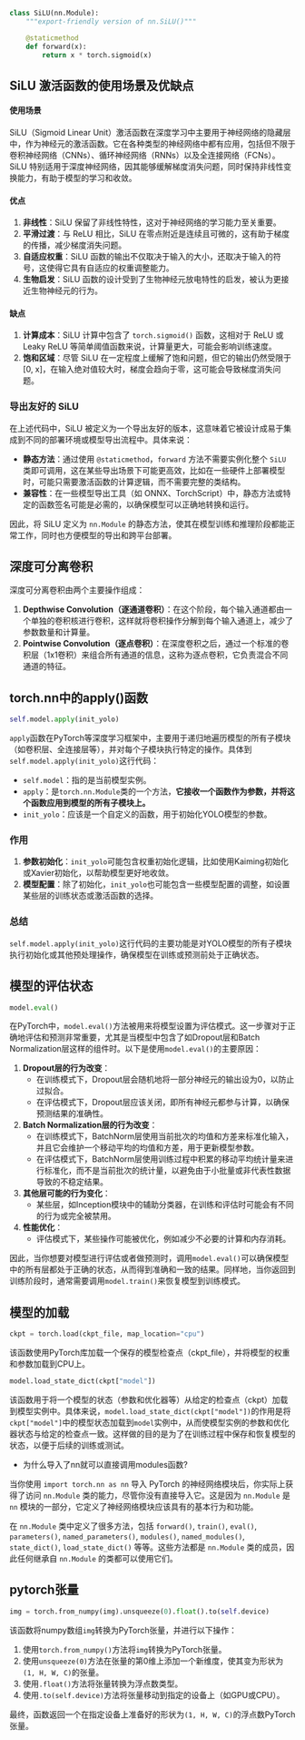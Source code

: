 ```python
class SiLU(nn.Module):
    """export-friendly version of nn.SiLU()"""

    @staticmethod
    def forward(x):
        return x * torch.sigmoid(x)
```

## SiLU 激活函数的使用场景及优缺点

#### 使用场景

SiLU（Sigmoid Linear Unit）激活函数在深度学习中主要用于神经网络的隐藏层中，作为神经元的激活函数。它在各种类型的神经网络中都有应用，包括但不限于卷积神经网络（CNNs）、循环神经网络（RNNs）以及全连接网络（FCNs）。SiLU 特别适用于深度神经网络，因其能够缓解梯度消失问题，同时保持非线性变换能力，有助于模型的学习和收敛。

#### 优点

1. **非线性**：SiLU 保留了非线性特性，这对于神经网络的学习能力至关重要。
2. **平滑过渡**：与 ReLU 相比，SiLU 在零点附近是连续且可微的，这有助于梯度的传播，减少梯度消失问题。
3. **自适应权重**：SiLU 函数的输出不仅取决于输入的大小，还取决于输入的符号，这使得它具有自适应的权重调整能力。
4. **生物启发**：SiLU 函数的设计受到了生物神经元放电特性的启发，被认为更接近生物神经元的行为。

#### 缺点

1. **计算成本**：SiLU 计算中包含了 `torch.sigmoid()` 函数，这相对于 ReLU 或 Leaky ReLU 等简单阈值函数来说，计算量更大，可能会影响训练速度。
2. **饱和区域**：尽管 SiLU 在一定程度上缓解了饱和问题，但它的输出仍然受限于 [0, x]，在输入绝对值较大时，梯度会趋向于零，这可能会导致梯度消失问题。

### 导出友好的 SiLU

在上述代码中，SiLU 被定义为一个导出友好的版本，这意味着它被设计成易于集成到不同的部署环境或模型导出流程中。具体来说：

- **静态方法**：通过使用 `@staticmethod`，`forward` 方法不需要实例化整个 `SiLU` 类即可调用，这在某些导出场景下可能更高效，比如在一些硬件上部署模型时，可能只需要激活函数的计算逻辑，而不需要完整的类结构。
- **兼容性**：在一些模型导出工具（如 ONNX、TorchScript）中，静态方法或特定的函数签名可能是必需的，以确保模型可以正确地转换和运行。

因此，将 SiLU 定义为 `nn.Module` 的静态方法，使其在模型训练和推理阶段都能正常工作，同时也方便模型的导出和跨平台部署。





## 深度可分离卷积

深度可分离卷积由两个主要操作组成：

1. **Depthwise Convolution（逐通道卷积）**：在这个阶段，每个输入通道都由一个单独的卷积核进行卷积，这样就将卷积操作分解到每个输入通道上，减少了参数数量和计算量。
2. **Pointwise Convolution（逐点卷积）**：在深度卷积之后，通过一个标准的卷积层（1x1卷积）来组合所有通道的信息，这称为逐点卷积，它负责混合不同通道的特征。



## torch.nn中的apply()函数

```python
self.model.apply(init_yolo)
```

`apply`函数在PyTorch等深度学习框架中，主要用于递归地遍历模型的所有子模块（如卷积层、全连接层等），并对每个子模块执行特定的操作。具体到`self.model.apply(init_yolo)`这行代码：

- `self.model`：指的是当前模型实例。
- `apply`：是`torch.nn.Module`类的一个方法，**它接收一个函数作为参数，并将这个函数应用到模型的所有子模块上。**
- `init_yolo`：应该是一个自定义的函数，用于初始化YOLO模型的参数。

### 作用

1. **参数初始化**：`init_yolo`可能包含权重初始化逻辑，比如使用Kaiming初始化或Xavier初始化，以帮助模型更好地收敛。
2. **模型配置**：除了初始化，`init_yolo`也可能包含一些模型配置的调整，如设置某些层的训练状态或激活函数的选择。

### 总结

`self.model.apply(init_yolo)`这行代码的主要功能是对YOLO模型的所有子模块执行初始化或其他预处理操作，确保模型在训练或预测前处于正确状态。

  



## 模型的评估状态

```python
model.eval()
```

在PyTorch中，`model.eval()`方法被用来将模型设置为评估模式。这一步骤对于正确地评估和预测非常重要，尤其是当模型中包含了如Dropout层和Batch Normalization层这样的组件时。以下是使用`model.eval()`的主要原因：

1. **Dropout层的行为改变**：
   - 在训练模式下，Dropout层会随机地将一部分神经元的输出设为0，以防止过拟合。
   - 在评估模式下，Dropout层应该关闭，即所有神经元都参与计算，以确保预测结果的准确性。
2. **Batch Normalization层的行为改变**：
   - 在训练模式下，BatchNorm层使用当前批次的均值和方差来标准化输入，并且它会维护一个移动平均的均值和方差，用于更新模型参数。
   - 在评估模式下，BatchNorm层使用训练过程中积累的移动平均统计量来进行标准化，而不是当前批次的统计量，以避免由于小批量或非代表性数据导致的不稳定结果。
3. **其他层可能的行为变化**：
   - 某些层，如Inception模块中的辅助分类器，在训练和评估时可能会有不同的行为或完全被禁用。
4. **性能优化**：
   - 评估模式下，某些操作可能被优化，例如减少不必要的计算和内存消耗。

因此，当你想要对模型进行评估或者做预测时，调用`model.eval()`可以确保模型中的所有层都处于正确的状态，从而得到准确和一致的结果。同样地，当你返回到训练阶段时，通常需要调用`model.train()`来恢复模型到训练模式。

 

## 模型的加载

```python
ckpt = torch.load(ckpt_file, map_location="cpu")
```

该函数使用PyTorch库加载一个保存的模型检查点（ckpt_file），并将模型的权重和参数加载到CPU上。



```python
model.load_state_dict(ckpt["model"])
```

该函数用于将一个模型的状态（参数和优化器等）从给定的检查点（ckpt）加载到模型实例中。具体来说，`model.load_state_dict(ckpt["model"])`的作用是将`ckpt["model"]`中的模型状态加载到`model`实例中，从而使模型实例的参数和优化器状态与给定的检查点一致。这样做的目的是为了在训练过程中保存和恢复模型的状态，以便于后续的训练或测试。



- 为什么导入了nn就可以直接调用modules函数?

当你使用 `import torch.nn as nn` 导入 PyTorch 的神经网络模块后，你实际上获得了访问 `nn.Module` 类的能力，尽管你没有直接导入它。这是因为 `nn.Module` 是 `nn` 模块的一部分，它定义了神经网络模块应该具有的基本行为和功能。

在 `nn.Module` 类中定义了很多方法，包括 `forward()`, `train()`, `eval()`, `parameters()`, `named_parameters()`, `modules()`, `named_modules()`, `state_dict()`, `load_state_dict()` 等等。这些方法都是 `nn.Module` 类的成员，因此任何继承自 `nn.Module` 的类都可以使用它们。





## pytorch张量

```python
img = torch.from_numpy(img).unsqueeze(0).float().to(self.device)
```

该函数将numpy数组`img`转换为PyTorch张量，并进行以下操作：

1. 使用`torch.from_numpy()`方法将`img`转换为PyTorch张量。
2. 使用`unsqueeze(0)`方法在张量的第0维上添加一个新维度，使其变为形状为`(1, H, W, C)`的张量。
3. 使用`.float()`方法将张量转换为浮点数类型。
4. 使用`.to(self.device)`方法将张量移动到指定的设备上（如GPU或CPU）。

最终，函数返回一个在指定设备上准备好的形状为`(1, H, W, C)`的浮点数PyTorch张量。


